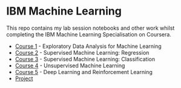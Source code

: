 # IBM Machine Learning
This repo contains my lab session notebooks and other work whilst completing the IBM Machine Learning Specialisation on Coursera.

- [Course 1](https://github.com/hideonmog/IBM-Machine-Learning/tree/main/Course-01) - Exploratory Data Analysis for Machine Learning
- [Course 2](https://github.com/hideonmog/IBM-Machine-Learning/tree/main/Course-02) - Supervised Machine Learning: Regression
- [Course 3](https://github.com/hideonmog/IBM-Machine-Learning/tree/main/Course-03) - Supervised Machine Learning: Classification
- [Course 4]() - Unsupervised Machine Learning
- [Course 5]() - Deep Learning and Reinforcement Learning
- [Project]()
